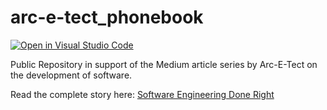 # arc-e-tect_phonebook

[![Open in Visual Studio Code](https://open.vscode.dev/badges/open-in-vscode.svg)](https://open.vscode.dev/organization/repository)

Public Repository in support of the Medium article series by Arc-E-Tect on the development of software.

Read the complete story here: [Software Engineering Done Right](https://medium.com/@Arc_E_Tect/software-engineering-done-right-de312acf5c0)
